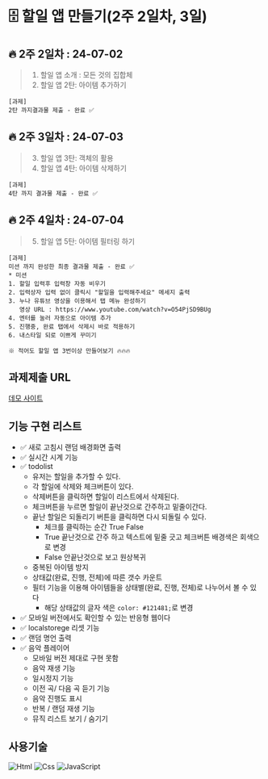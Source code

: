 # 🗄️ 할일 앱 만들기(2주 2일차, 3일)

🔥 2주 2일차 : 24-07-02
---
>1. 할일 앱 소개 : 모든 것의 집합체
>2. 할일 앱 2탄: 아이템 추가하기

```
[과제]
2탄 까지결과물 제출 - 완료 ✅
```
🔥 2주 3일차 : 24-07-03
---
>3. 할일 앱 3탄: 객체의 활용
>4. 할일 앱 4탄: 아이템 삭제하기
```
[과제]
4탄 까지 결과물 제출 - 완료 ✅
```

🔥 2주 4일차 : 24-07-04
---
>5. 할일 앱 5탄: 아이템 필터링 하기
```
[과제]
미션 까지 완성한 최종 결과물 제출 - 완료 ✅
* 미션
1. 할일 입력후 입력창 자동 비우기
2. 입력상자 입력 없이 클릭시 "할일을 입력해주세요" 메세지 출력
3. 누나 유튜브 영상을 이용해서 탭 메뉴 완성하기
   영상 URL : https://www.youtube.com/watch?v=O54PjSD9BUg
4. 엔터를 눌러 자동으로 아이템 추가
5. 진행중, 완료 탭에서 삭제시 바로 적용하기
6. 내스타일 되로 이쁘게 꾸미기

※ 적어도 할일 앱 3번이상 만들어보기 🔥🔥🔥
```


과제제출 URL
---
[데모 사이트](https://clever-belekoy-f2d777.netlify.app/)


기능 구현 리스트
---
- ✅ 새로 고침시 랜덤 배경화면 출력
- ✅ 실시간 시계 기능
- ✅ todolist
  * 유저는 할일을 추가할 수 있다.
  * 각 할일에 삭제와 체크버튼이 있다.
  * 삭제버튼을 클릭하면 할일이 리스트에서 삭제된다.
  * 체크버튼을 누르면 할일이 끝난것으로 간주하고 밑줄이간다.
  * 끝난 할일은 되돌리기 버튼을 클릭하면 다시 되돌릴 수 있다.
    * 체크를 클릭하는 순간 True False
    * True 끝난것으로 간주 하고 텍스트에 밑줄 긋고 체크버튼 배경색은 회색으로 변경
    * False 안끝난것으로 보고 원상복귀
  * 중복된 아이템 방지
  * 상태값(완료, 진행, 전체)에 따른 갯수 카운트
  * 필터 기능을 이용해 아이템들을 상태별(완료, 진행, 전체)로 나누어서 볼 수 있다
    * 해당 상태값의 글자 색은 `color: #121481;`로 변경
- ✅ 모바일 버전에서도 확인할 수 있는 반응형 웹이다 
- ✅ localstorege 리셋 기능
- ✅ 랜덤 명언 출력
- ✅ 음악 플레이어
  * 모바일 버전 제대로 구현 못함
  * 음악 재생 기능
  * 일시정지 기능
  * 이전 곡/ 다음 곡 듣기 기능
  * 음악 진행도 표시
  * 반복 / 랜덤 재생 기능
  * 뮤직 리스트 보기 / 숨기기


사용기술
---
<img alt="Html" src ="https://img.shields.io/badge/HTML5-E34F26.svg?&style=for-the-badge&logo=HTML5&logoColor=white"/> <img alt="Css" src ="https://img.shields.io/badge/CSS3-1572B6.svg?&style=for-the-badge&logo=CSS3&logoColor=white"/> <img alt="JavaScript" src ="https://img.shields.io/badge/JavaScriipt-F7DF1E.svg?&style=for-the-badge&logo=JavaScript&logoColor=black"/> 
